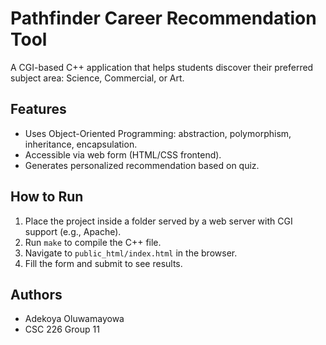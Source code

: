 # Pathfinder Career Recommendation Tool

A CGI-based C++ application that helps students discover their preferred subject area: Science, Commercial, or Art.

## Features
- Uses Object-Oriented Programming: abstraction, polymorphism, inheritance, encapsulation.
- Accessible via web form (HTML/CSS frontend).
- Generates personalized recommendation based on quiz.

## How to Run

1. Place the project inside a folder served by a web server with CGI support (e.g., Apache).
2. Run `make` to compile the C++ file.
3. Navigate to `public_html/index.html` in the browser.
4. Fill the form and submit to see results.

## Authors
- Adekoya Oluwamayowa
- CSC 226 Group 11